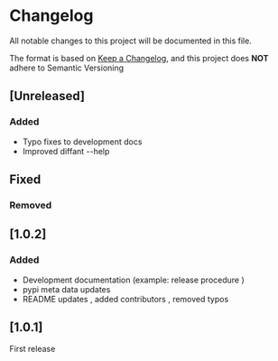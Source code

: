 # Changelog

All notable changes to this project will be documented in this file.

The format is based on [Keep a Changelog](https://keepachangelog.com/en/1.0.0/),
and this project does **NOT** adhere to Semantic Versioning

## [Unreleased]
### Added
- Typo fixes to development docs
- Improved diffant --help
## Fixed

### Removed

## [1.0.2]
### Added
-  Development documentation (example: release procedure )
- pypi meta data updates
- README updates , added contributors , removed typos
## [1.0.1]

First release
